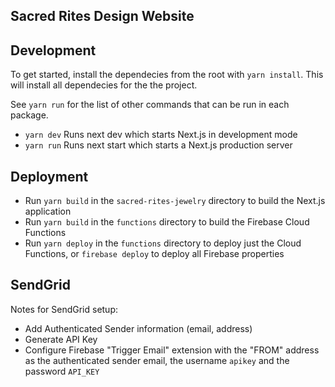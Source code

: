 ## Sacred Rites Design Website

## Development
To get started, install the dependecies from the root with `yarn install`. This will install all dependecies for the the project. 

See `yarn run` for the list of other commands that can be run in each package.
- `yarn dev` Runs next dev which starts Next.js in development mode
- `yarn run` Runs next start which starts a Next.js production server

## Deployment
- Run `yarn build` in the `sacred-rites-jewelry` directory to build the Next.js application
- Run `yarn build` in the `functions` directory to build the Firebase Cloud Functions
- Run `yarn deploy` in the `functions` directory to deploy just the Cloud Functions, or `firebase deploy` to deploy all Firebase properties

## SendGrid

Notes for SendGrid setup:

- Add Authenticated Sender information (email, address)
- Generate API Key
- Configure Firebase "Trigger Email" extension with the "FROM" address as the authenticated sender email, the username `apikey` and the password `API_KEY`
